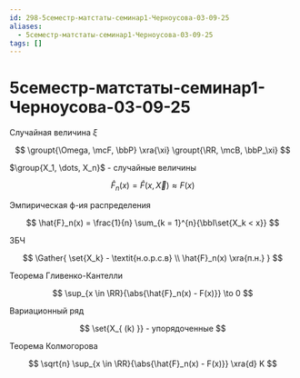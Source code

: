 ```yaml
---
id: 298-5семестр-матстаты-семинар1-Черноусова-03-09-25
aliases:
  - 5семестр-матстаты-семинар1-Черноусова-03-09-25
tags: []
---
```


# 5семестр-матстаты-семинар1-Черноусова-03-09-25

Случайная величина $\xi$

$$
\groupt{\Omega, \mcF, \bbP} \xra{\xi} \groupt{\RR, \mcB, \bbP_\xi}
$$

$\group{X_1, \dots, X_n}$ - случайные величины

$$
\hat{F}_n(x) = \hat{F}(x, \vec{X}) \approx F(x)
$$

Эмпирическая ф-ия распределения

$$
\hat{F}_n(x) = \frac{1}{n} \sum_{k = 1}^{n}{\bbI\set{X_k < x}}
$$

ЗБЧ

$$
\Gather{
\set{X_k} - \textit{н.о.р.с.в} \\
\hat{F}_n(x) \xra{п.н.}
}
$$

Теорема Гливенко-Кантелли

$$
\sup_{x \in \RR}{\abs{\hat{F}_n(x) - F(x)}} \to 0
$$

Вариационный ряд

$$
\set{X_{ (k) }} - упорядоченные
$$

Теорема Колмогорова

$$
\sqrt{n} \sup_{x \in \RR}{\abs{\hat{F}_n(x) - F(x)}} \xra{d} K
$$

